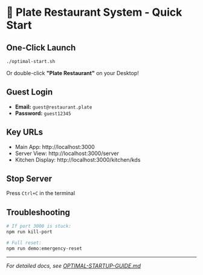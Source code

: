 # 🚀 Plate Restaurant System - Quick Start

## One-Click Launch
```bash
./optimal-start.sh
```

Or double-click **"Plate Restaurant"** on your Desktop!

## Guest Login
- **Email:** `guest@restaurant.plate`
- **Password:** `guest12345`

## Key URLs
- Main App: http://localhost:3000
- Server View: http://localhost:3000/server
- Kitchen Display: http://localhost:3000/kitchen/kds

## Stop Server
Press `Ctrl+C` in the terminal

## Troubleshooting
```bash
# If port 3000 is stuck:
npm run kill-port

# Full reset:
npm run demo:emergency-reset
```

---
*For detailed docs, see [OPTIMAL-STARTUP-GUIDE.md](docs/OPTIMAL-STARTUP-GUIDE.md)*